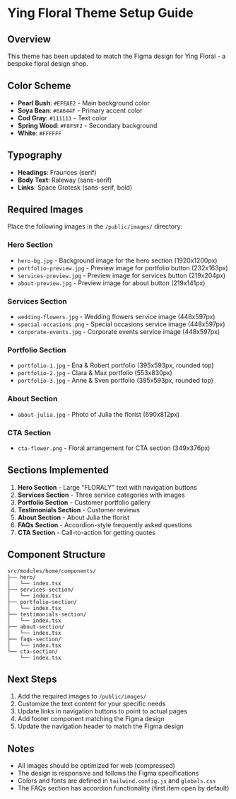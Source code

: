 # Ying Floral Theme Setup Guide

## Overview
This theme has been updated to match the Figma design for Ying Floral - a bespoke floral design shop.

## Color Scheme
- **Pearl Bush**: `#EFEAE2` - Main background color
- **Soya Bean**: `#6A644F` - Primary accent color
- **Cod Gray**: `#111111` - Text color
- **Spring Wood**: `#F8F5F2` - Secondary background
- **White**: `#FFFFFF`

## Typography
- **Headings**: Fraunces (serif)
- **Body Text**: Raleway (sans-serif)
- **Links**: Space Grotesk (sans-serif, bold)

## Required Images

Place the following images in the `/public/images/` directory:

### Hero Section
- `hero-bg.jpg` - Background image for the hero section (1920x1200px)
- `portfolio-preview.jpg` - Preview image for portfolio button (232x163px)
- `services-preview.jpg` - Preview image for services button (219x204px)
- `about-preview.jpg` - Preview image for about button (219x141px)

### Services Section
- `wedding-flowers.jpg` - Wedding flowers service image (448x597px)
- `special-occasions.png` - Special occasions service image (448x597px)
- `corporate-events.jpg` - Corporate events service image (448x597px)

### Portfolio Section
- `portfolio-1.jpg` - Ena & Robert portfolio (395x593px, rounded top)
- `portfolio-2.jpg` - Clara & Max portfolio (553x830px)
- `portfolio-3.jpg` - Anne & Sven portfolio (395x593px, rounded top)

### About Section
- `about-julia.jpg` - Photo of Julia the florist (690x812px)

### CTA Section
- `cta-flower.png` - Floral arrangement for CTA section (349x376px)

## Sections Implemented

1. **Hero Section** - Large "FLORALY" text with navigation buttons
2. **Services Section** - Three service categories with images
3. **Portfolio Section** - Customer portfolio gallery
4. **Testimonials Section** - Customer reviews
5. **About Section** - About Julia the florist
6. **FAQs Section** - Accordion-style frequently asked questions
7. **CTA Section** - Call-to-action for getting quotes

## Component Structure

```
src/modules/home/components/
├── hero/
│   └── index.tsx
├── services-section/
│   └── index.tsx
├── portfolio-section/
│   └── index.tsx
├── testimonials-section/
│   └── index.tsx
├── about-section/
│   └── index.tsx
├── faqs-section/
│   └── index.tsx
└── cta-section/
    └── index.tsx
```

## Next Steps

1. Add the required images to `/public/images/`
2. Customize the text content for your specific needs
3. Update links in navigation buttons to point to actual pages
4. Add footer component matching the Figma design
5. Update the navigation header to match the Figma design

## Notes

- All images should be optimized for web (compressed)
- The design is responsive and follows the Figma specifications
- Colors and fonts are defined in `tailwind.config.js` and `globals.css`
- The FAQs section has accordion functionality (first item open by default) 